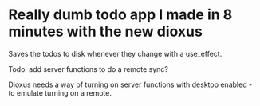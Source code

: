 # Really dumb todo app I made in 8 minutes with the new dioxus

Saves the todos to disk whenever they change with a use_effect.

Todo: add server functions to do a remote sync?

Dioxus needs a way of turning on server functions with desktop enabled - to emulate turning on a remote.
